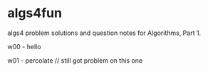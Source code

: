 # algs4fun
algs4 problem solutions and question notes for Algorithms, Part 1.

w00 - hello

w01 - percolate  // still got problem on this one
